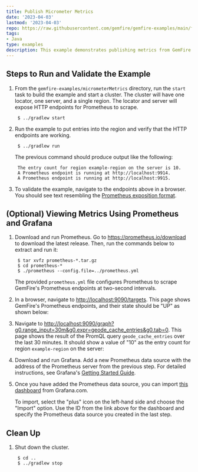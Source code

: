 ```yaml
---
title: Publish Micrometer Metrics
date: '2023-04-03'
lastmod: '2023-04-03'
repo: https://raw.githubusercontent.com/gemfire/gemfire-examples/main/feature-examples/micrometerMetrics
tags:
- Java
type: examples
description: This example demonstrates publishing metrics from GemFire to a monitoring system comprised of Prometheus and Grafana.
---
```

## Steps to Run and Validate the Example

1. From the `gemfire-examples/micrometerMetrics` directory, run the `start` task to build the example
   and start a cluster. The cluster will have one locator, one server, and a single region. The
   locator and server will expose HTTP endpoints for Prometheus to scrape.

        $ ../gradlew start

1. Run the example to put entries into the region and verify that the HTTP endpoints are working.

        $ ../gradlew run

   The previous command should produce output like the following:

        The entry count for region example-region on the server is 10.
        A Prometheus endpoint is running at http://localhost:9914.
        A Prometheus endpoint is running at http://localhost:9915.

1. To validate the example, navigate to the endpoints above in a browser. You should see text
   resembling the [Prometheus exposition
   format](https://github.com/prometheus/docs/blob/master/content/docs/instrumenting/exposition_formats.md).

## (Optional) Viewing Metrics Using Prometheus and Grafana

1. Download and run Prometheus. Go to <https://prometheus.io/download> to download the
   latest release. Then, run the commands below to extract and run it:

        $ tar xvfz prometheus-*.tar.gz
        $ cd prometheus-*
        $ ./prometheus --config.file=../prometheus.yml

   The provided `prometheus.yml` file configures Prometheus to scrape GemFire's Prometheus endpoints
   at two-second intervals.

1. In a browser, navigate to <http://localhost:9090/targets>. This page shows GemFire's Prometheus
   endpoints, and their state should be "UP" as shown below:

 1. Navigate to
   <http://localhost:9090/graph?g0.range_input=30m&g0.expr=geode_cache_entries&g0.tab=0>. This page
   shows the result of the PromQL query `geode_cache_entries` over the last 30 minutes. It should
   show a value of "10" as the entry count for region `example-region` on the server:


1. Download and run Grafana. Add a new Prometheus data source with the address of the Prometheus
   server from the previous step. For detailed instructions, see Grafana's [Getting Started
   Guide](https://grafana.com/docs/guides/getting_started/).

1. Once you have added the Prometheus data source, you can import [this
   dashboard](https://grafana.com/grafana/dashboards/11060) from Grafana.com.

   To import, select the "plus" icon on the left-hand side and choose the "Import" option. Use the
   ID from the link above for the dashboard and specify the Prometheus data source you created in
   the last step.

## Clean Up
1. Shut down the cluster.

        $ cd ..
        $ ../gradlew stop
        
